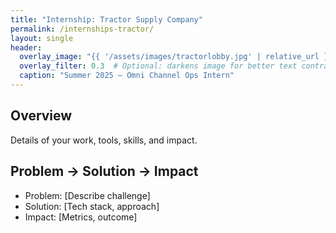 ```yaml
---
title: "Internship: Tractor Supply Company"
permalink: /internships-tractor/
layout: single
header:
  overlay_image: "{{ '/assets/images/tractorlobby.jpg' | relative_url }}"
  overlay_filter: 0.3  # Optional: darkens image for better text contrast
  caption: "Summer 2025 – Omni Channel Ops Intern"
---
```


## Overview
Details of your work, tools, skills, and impact.

## Problem → Solution → Impact
- Problem: [Describe challenge]
- Solution: [Tech stack, approach]
- Impact: [Metrics, outcome]